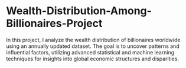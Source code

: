 # Wealth-Distribution-Among-Billionaires-Project
In this project, I analyze the wealth distribution of billionaires worldwide using an annually updated dataset. The goal is to uncover patterns and influential factors, utilizing advanced statistical and machine learning techniques for insights into global economic structures and disparities.
